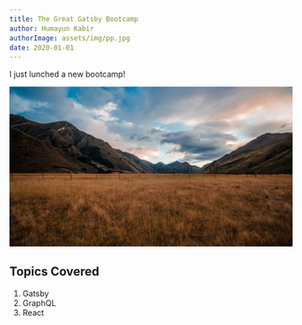 ```yaml
---
title: The Great Gatsby Bootcamp
author: Humayun Kabir
authorImage: assets/img/pp.jpg
date: 2020-01-01
---
```


I just lunched a new bootcamp!

![Grass](assets/img/brungs.jpg)

## Topics Covered

1. Gatsby
2. GraphQL
3. React
